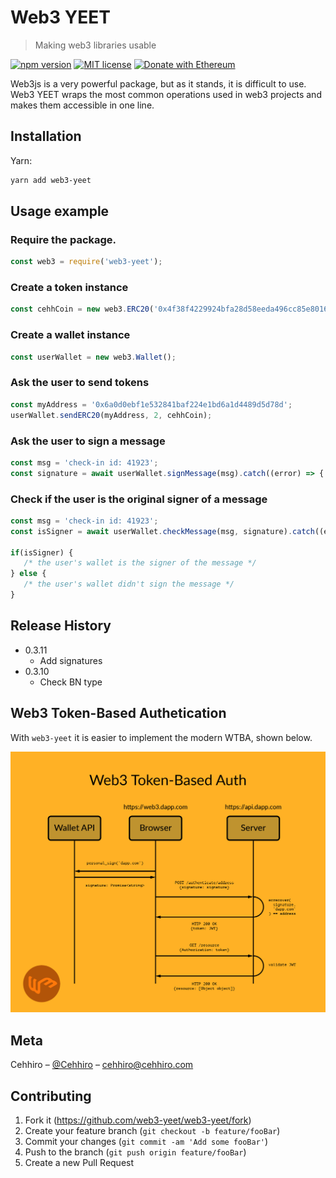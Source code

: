 # Web3 YEET
> Making web3 libraries usable

[![npm version](https://badge.fury.io/js/web3-yeet.svg)](https://badge.fury.io/js/web3-yeet)
[![MIT license](http://img.shields.io/badge/license-MIT-brightgreen.svg)](http://opensource.org/licenses/MIT)
[![Donate with Ethereum](https://en.cryptobadges.io/badge/small/0xff91c94f45e1114b1c90be6d028381964030584c)](https://en.cryptobadges.io/donate/0xff91c94f45e1114b1c90be6d028381964030584c)

Web3js is a very powerful package, but as it stands, it is difficult to use. Web3 YEET wraps the most common operations used in web3 projects and makes them accessible in one line.

## Installation

Yarn:

```sh
yarn add web3-yeet
```


## Usage example

###  Require the package.
```js
const web3 = require('web3-yeet');
```

### Create a token instance
```js
const cehhCoin = new web3.ERC20('0x4f38f4229924bfa28d58eeda496cc85e8016bccc');
```

### Create a wallet instance
```js
const userWallet = new web3.Wallet();
```

### Ask the user to send tokens
```js
const myAddress = '0x6a0d0ebf1e532841baf224e1bd6a1d4489d5d78d';
userWallet.sendERC20(myAddress, 2, cehhCoin);
```

### Ask the user to sign a message
```js
const msg = 'check-in id: 41923';
const signature = await userWallet.signMessage(msg).catch((error) => { /* error handling */ });
```

### Check if the user is the original signer of a message
```js
const msg = 'check-in id: 41923';
const isSigner = await userWallet.checkMessage(msg, signature).catch((error) => { /* error handling */ });

if(isSigner) {
   /* the user's wallet is the signer of the message */
} else {
   /* the user's wallet didn't sign the message */
}
```

## Release History

* 0.3.11
    * Add signatures
* 0.3.10
    * Check BN type


## Web3 Token-Based Authetication
With `web3-yeet` it is easier to implement the modern WTBA, shown below.

![web3 token based authentication](https://github.com/web3-yeet/web3-yeet/blob/master/docs/web3-token-based-auth.png)

## Meta

Cehhiro – [@Cehhiro](https://twitter.com/Cehhiro) – cehhiro@cehhiro.com

## Contributing

1. Fork it (<https://github.com/web3-yeet/web3-yeet/fork>)
2. Create your feature branch (`git checkout -b feature/fooBar`)
3. Commit your changes (`git commit -am 'Add some fooBar'`)
4. Push to the branch (`git push origin feature/fooBar`)
5. Create a new Pull Request
